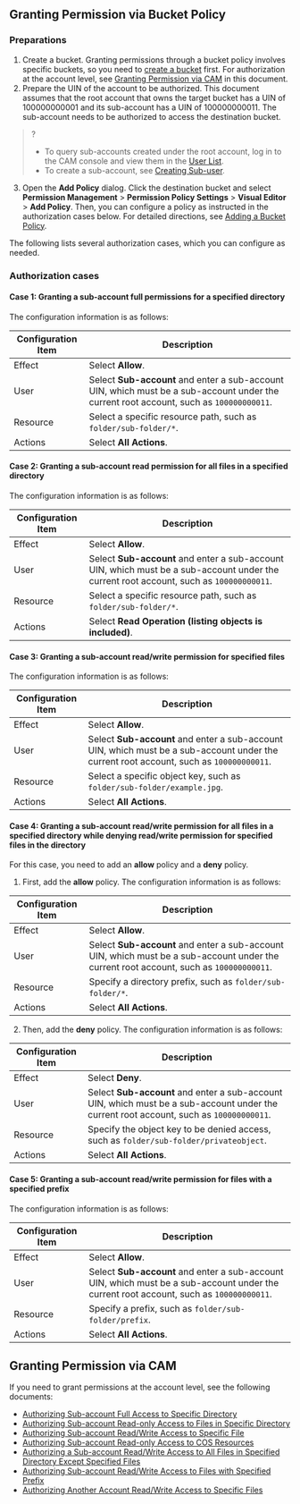 ## Granting Permission via Bucket Policy

### Preparations

1. Create a bucket.
Granting permissions through a bucket policy involves specific buckets, so you need to [create a bucket](https://intl.cloud.tencent.com/document/product/436/13309) first. For authorization at the account level, see [Granting Permission via CAM](#cam) in this document.
2. Prepare the UIN of the account to be authorized.
This document assumes that the root account that owns the target bucket has a UIN of 100000000001 and its sub-account has a UIN of 100000000011. The sub-account needs to be authorized to access the destination bucket.
>?
>- To query sub-accounts created under the root account, log in to the CAM console and view them in the [User List](https://console.cloud.tencent.com/cam).
>- To create a sub-account, see [Creating Sub-user](https://intl.cloud.tencent.com/document/product/598/13674).
>
3. Open the **Add Policy** dialog.
Click the destination bucket and select **Permission Management** > **Permission Policy Settings** > **Visual Editor** > **Add Policy**. Then, you can configure a policy as instructed in the authorization cases below. For detailed directions, see [Adding a Bucket Policy](https://intl.cloud.tencent.com/document/product/436/30927).

The following lists several authorization cases, which you can configure as needed.

### Authorization cases

#### Case 1: Granting a sub-account full permissions for a specified directory
The configuration information is as follows:

| Configuration Item | Description |
|------|------|
| Effect | Select **Allow**. |
| User | Select **Sub-account** and enter a sub-account UIN, which must be a sub-account under the current root account, such as `100000000011`. |
| Resource | Select a specific resource path, such as `folder/sub-folder/*`. |
| Actions | Select **All Actions**. |



#### Case 2: Granting a sub-account read permission for all files in a specified directory

The configuration information is as follows:

| Configuration Item | Description |
|------|------|
| Effect | Select **Allow**. |
| User | Select **Sub-account** and enter a sub-account UIN, which must be a sub-account under the current root account, such as `100000000011`. |
| Resource | Select a specific resource path, such as `folder/sub-folder/*`. |
| Actions  | Select **Read Operation (listing objects is included)**. |



#### Case 3: Granting a sub-account read/write permission for specified files

The configuration information is as follows:

| Configuration Item | Description |
|------|------|
| Effect | Select **Allow**. |
| User | Select **Sub-account** and enter a sub-account UIN, which must be a sub-account under the current root account, such as `100000000011`. |
| Resource | Select a specific object key, such as `folder/sub-folder/example.jpg`. |
| Actions | Select **All Actions**. |




#### Case 4: Granting a sub-account read/write permission for all files in a specified directory while denying read/write permission for specified files in the directory

For this case, you need to add an **allow** policy and a **deny** policy.

1. First, add the **allow** policy. The configuration information is as follows:

| Configuration Item | Description |
|------|------|
| Effect | Select **Allow**. |
| User | Select **Sub-account** and enter a sub-account UIN, which must be a sub-account under the current root account, such as `100000000011`. |
| Resource | Specify a directory prefix, such as `folder/sub-folder/*`. |
| Actions | Select **All Actions**. |




2. Then, add the **deny** policy. The configuration information is as follows:

| Configuration Item | Description |
|------|------|
| Effect | Select **Deny**. |
| User | Select **Sub-account** and enter a sub-account UIN, which must be a sub-account under the current root account, such as `100000000011`. |
| Resource | Specify the object key to be denied access, such as `folder/sub-folder/privateobject`. |
| Actions | Select **All Actions**. |




#### Case 5: Granting a sub-account read/write permission for files with a specified prefix

The configuration information is as follows:

| Configuration Item | Description |
|------|------|
| Effect | Select **Allow**. |
| User | Select **Sub-account** and enter a sub-account UIN, which must be a sub-account under the current root account, such as `100000000011`. |
| Resource | Specify a prefix, such as `folder/sub-folder/prefix`. |
| Actions | Select **All Actions**. |




<span id=cam></span>

## Granting Permission via CAM

If you need to grant permissions at the account level, see the following documents:


- [Authorizing Sub-account Full Access to Specific Directory](https://intl.cloud.tencent.com/document/product/598/11084)
- [Authorizing Sub-account Read-only Access to Files in Specific Directory](https://intl.cloud.tencent.com/document/product/598/11085)
- [Authorizing Sub-account Read/Write Access to Specific File](https://intl.cloud.tencent.com/document/product/598/11086)
- [Authorizing Sub-account Read-only Access to COS Resources](https://intl.cloud.tencent.com/document/product/598/11087)
- [Authorizing a Sub-account Read/Write Access to All Files in Specified Directory Except Specified Files](https://www.tencentcloud.com/document/product/598/11088)
- [Authorizing Sub-account Read/Write Access to Files with Specified Prefix](https://intl.cloud.tencent.com/document/product/598/11090)
- [Authorizing Another Account Read/Write Access to Specific Files](https://www.tencentcloud.com/document/product/598/11091)

